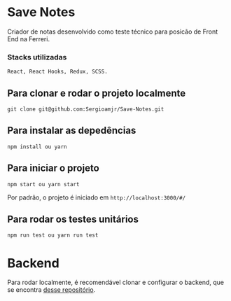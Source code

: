 # Save Notes

Criador de notas desenvolvido como teste técnico para posicão de Front End na Ferreri.

### Stacks utilizadas
`
React, React Hooks, Redux, SCSS.
`

## Para clonar e rodar o projeto localmente
`git clone git@github.com:Sergioamjr/Save-Notes.git`

## Para instalar as depedências
`npm install ou yarn`

## Para iniciar o projeto
`npm start ou yarn start`

Por padrão, o projeto é iniciado em `http://localhost:3000/#/`

## Para rodar os testes unitários
`npm run test ou yarn run test`

# Backend
Para rodar localmente, é recomendável clonar e configurar o backend, que se encontra [desse repositório](https://github.com/Sergioamjr/save-notes-backend).